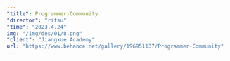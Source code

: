 ```yaml
---
"title": Programmer-Community
"director": "ritsu"
"time": "2023.4.24"
img: "/img/des/01/8.png"
"client": "Jiangxue Academy"
url: "https://www.behance.net/gallery/196951137/Programmer-Community"
---
```

